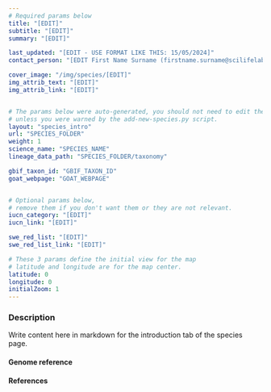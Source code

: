 ```yaml
---
# Required params below
title: "[EDIT]"
subtitle: "[EDIT]"
summary: "[EDIT]"

last_updated: "[EDIT - USE FORMAT LIKE THIS: 15/05/2024]"
contact_person: "[EDIT First Name Surname (firstname.surname@scilifelab.se)] "

cover_image: "/img/species/[EDIT]"
img_attrib_text: "[EDIT]"
img_attrib_link: "[EDIT]"


# The params below were auto-generated, you should not need to edit them...
# unless you were warned by the add-new-species.py script.
layout: "species_intro"
url: "SPECIES_FOLDER"
weight: 1
science_name: "SPECIES_NAME"
lineage_data_path: "SPECIES_FOLDER/taxonomy"

gbif_taxon_id: "GBIF_TAXON_ID"
goat_webpage: "GOAT_WEBPAGE"


# Optional params below,
# remove them if you don't want them or they are not relevant.
iucn_category: "[EDIT]"
iucn_link: "[EDIT]"

swe_red_list: "[EDIT]"
swe_red_list_link: "[EDIT]"

# These 3 params define the initial view for the map
# latitude and longitude are for the map center.
latitude: 0
longitude: 0
initialZoom: 1
---
```


### Description

Write content here in markdown for the introduction tab of the species page.

#### Genome reference


#### References

